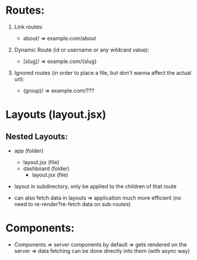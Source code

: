# Routes:
1. Link routes:
   - about/ => example.com/about

2. Dynamic Route (id or username or any wildcard value):
    - [slug]/ => example.com/{slug}

3. Ignored routes (in order to place a file, but don't wanna affect the actual url):
   - (group)/ => example.com/???


# Layouts (layout.jsx)
## Nested Layouts:

- app                   (folder)
  - layout.jsx          (file)
  - dashboard           (folder)
    - layout.jsx        (file)

- layout in subdirectory, only be applied to the children of that route
- can also fetch data in layouts => application much more efficient (no need to re-render?re-fetch data on sub-routes)


# Components:
- Components => server components by default => gets rendered on the server => data fetching can be done directly into them (with async way)